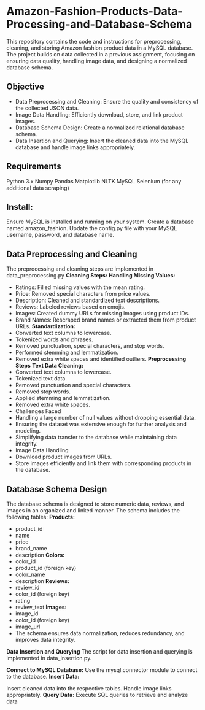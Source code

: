 # Amazon-Fashion-Products-Data-Processing-and-Database-Schema

This repository contains the code and instructions for preprocessing, cleaning, and storing Amazon fashion product data in a MySQL database. The project builds on data collected in a previous assignment, focusing on ensuring data quality, handling image data, and designing a normalized database schema.

## Objective
- Data Preprocessing and Cleaning: Ensure the quality and consistency of the collected JSON data.
- Image Data Handling: Efficiently download, store, and link product images.
- Database Schema Design: Create a normalized relational database schema.
- Data Insertion and Querying: Insert the cleaned data into the MySQL database and handle image links appropriately.
## Requirements
Python 3.x
Numpy
Pandas
Matplotlib
NLTK
MySQL
Selenium (for any additional data scraping)


## Install:
Ensure MySQL is installed and running on your system.
Create a database named amazon_fashion.
Update the config.py file with your MySQL username, password, and database name.
## Data Preprocessing and Cleaning
The preprocessing and cleaning steps are implemented in data_preprocessing.py
**Cleaning Steps:** 
**Handling Missing Values:**
- Ratings: Filled missing values with the mean rating.
- Price: Removed special characters from price values.
- Description: Cleaned and standardized text descriptions.
- Reviews: Labeled reviews based on emojis.
- Images: Created dummy URLs for missing images using product IDs.
- Brand Names: Rescraped brand names or extracted them from product URLs.
**Standardization:**
- Converted text columns to lowercase.
- Tokenized words and phrases.
- Removed punctuation, special characters, and stop words.
- Performed stemming and lemmatization.
- Removed extra white spaces and identified outliers.
**Preprocessing Steps**
                  **Text Data Cleaning:**
- Converted text columns to lowercase.
- Tokenized text data.
- Removed punctuation and special characters.
- Removed stop words.
- Applied stemming and lemmatization.
- Removed extra white spaces.
- Challenges Faced
- Handling a large number of null values without dropping essential data.
- Ensuring the dataset was extensive enough for further analysis and modeling.
- Simplifying data transfer to the database while maintaining data integrity.
- Image Data Handling
- Download product images from URLs.
- Store images efficiently and link them with corresponding products in the database.
## Database Schema Design
The database schema is designed to store numeric data, reviews, and images in an organized and linked manner. The schema includes the following tables:
**Products:**
- product_id
- name
- price
- brand_name
- description
**Colors:**
- color_id
- product_id (foreign key)
- color_name
- description
**Reviews:**
- review_id
- color_id (foreign key)
- rating
- review_text
**Images:**
- image_id
- color_id (foreign key)
- image_url
- The schema ensures data normalization, reduces redundancy, and improves data integrity.

**Data Insertion and Querying**
The script for data insertion and querying is implemented in data_insertion.py.

**Connect to MySQL Database:**
Use the mysql.connector module to connect to the database.
**Insert Data:**

Insert cleaned data into the respective tables.
Handle image links appropriately.
**Query Data:**
Execute SQL queries to retrieve and analyze data
